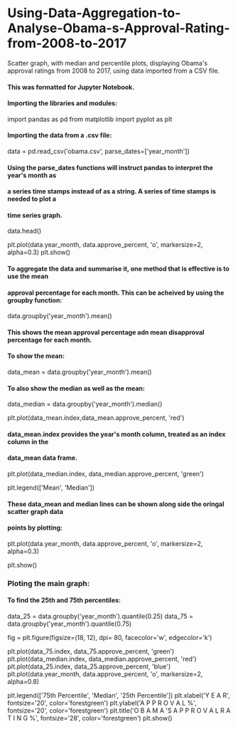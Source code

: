 # Using-Data-Aggregation-to-Analyse-Obama-s-Approval-Rating-from-2008-to-2017
Scatter graph, with median and percentile plots, displaying Obama's approval ratings from 2008 to 2017, using data imported from a CSV file.
#### This was formatted for Jupyter Notebook.

#### Importing the libraries and modules:
import pandas as pd
from matplotlib import pyplot as plt

#### Importing the data from a .csv file:
data = pd.read_csv('obama.csv', parse_dates=['year_month'])
#### Using the parse_dates functions will instruct pandas to interpret the year's month as 
####  a series time stamps instead of as a string. A series of time stamps is needed to plot a
####  time series graph.
data.head()

plt.plot(data.year_month, data.approve_percent, 'o', markersize=2, alpha=0.3)
plt.show()

#### To aggregate the data and summarise it, one method that is effective is to use the mean
####  approval percentage for each month. This can be acheived by using the groupby function:

data.groupby('year_month').mean()

#### This shows the mean approval percentage adn mean disapproval percentage for each month.

#### To show the mean:
data_mean = data.groupby('year_month').mean()
#### To also show the median as well as the mean:
data_median = data.groupby('year_month').median()


plt.plot(data_mean.index,data_mean.approve_percent, 'red')
#### data_mean.index provides the year's month column, treated as an index column in the 
####  data_mean data frame.

plt.plot(data_median.index, data_median.approve_percent, 'green')

plt.legend(['Mean', 'Median'])

#### These data_mean and median lines can be shown along side the oringal scatter graph data 
####  points by plotting:
plt.plot(data.year_month, data.approve_percent, 'o', markersize=2, alpha=0.3)


plt.show()

### Ploting the main graph:

#### To find the 25th and 75th percentiles:

data_25 = data.groupby('year_month').quantile(0.25)
data_75 = data.groupby('year_month').quantile(0.75)

fig = plt.figure(figsize=(18, 12), dpi= 80, facecolor='w', edgecolor='k')

plt.plot(data_75.index, data_75.approve_percent, 'green')
plt.plot(data_median.index, data_median.approve_percent, 'red')
plt.plot(data_25.index, data_25.approve_percent, 'blue')
plt.plot(data.year_month, data.approve_percent, 'o', markersize=2, alpha=0.8)

plt.legend(['75th Percentile', 'Median', '25th Percentile'])
plt.xlabel('Y E A R', fontsize='20', color='forestgreen')
plt.ylabel('A P P R O V A L %', fontsize='20', color='forestgreen')
plt.title('O B A M A \'S     A P P R O V A L     R A T I N G    %', fontsize='28', 
          color='forestgreen')
plt.show()
